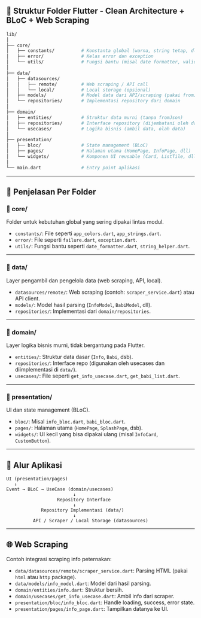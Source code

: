 ## 📆 Struktur Folder Flutter - Clean Architecture + BLoC + Web Scraping

```bash
lib/
│
├── core/
│   ├── constants/          # Konstanta global (warna, string tetap, dll)
│   ├── error/              # Kelas error dan exception
│   └── utils/              # Fungsi bantu (misal date formatter, validator)
│
├── data/
│   ├── datasources/
│   │   ├── remote/         # Web scraping / API call
│   │   └── local/          # Local storage (opsional)
│   ├── models/             # Model data dari API/scraping (pakai fromJson)
│   └── repositories/       # Implementasi repository dari domain
│
├── domain/
│   ├── entities/           # Struktur data murni (tanpa fromJson)
│   ├── repositories/       # Interface repository (dijembatani oleh data/)
│   └── usecases/           # Logika bisnis (ambil data, olah data)
│
├── presentation/
│   ├── bloc/               # State management (BLoC)
│   ├── pages/              # Halaman utama (HomePage, InfoPage, dll)
│   └── widgets/            # Komponen UI reusable (Card, ListTile, dll)
│
└── main.dart               # Entry point aplikasi
```

---

## 🧠 Penjelasan Per Folder

### 🔹 core/
Folder untuk kebutuhan global yang sering dipakai lintas modul.

- `constants/`: File seperti `app_colors.dart`, `app_strings.dart`.
- `error/`: File seperti `failure.dart`, `exception.dart`.
- `utils/`: Fungsi bantu seperti `date_formatter.dart`, `string_helper.dart`.

---

### 🔹 data/
Layer pengambil dan pengelola data (web scraping, API, local).

- `datasources/remote/`: Web scraping (contoh: `scraper_service.dart`) atau API client.
- `models/`: Model hasil parsing (`InfoModel`, `BabiModel`, dll).
- `repositories/`: Implementasi dari `domain/repositories`.

---

### 🔹 domain/
Layer logika bisnis murni, tidak bergantung pada Flutter.

- `entities/`: Struktur data dasar (`Info`, `Babi`, dsb).
- `repositories/`: Interface repo (digunakan oleh usecases dan diimplementasi di `data/`).
- `usecases/`: File seperti `get_info_usecase.dart`, `get_babi_list.dart`.

---

### 🔹 presentation/
UI dan state management (BLoC).

- `bloc/`: Misal `info_bloc.dart`, `babi_bloc.dart`.
- `pages/`: Halaman utama (`HomePage`, `SplashPage`, dsb).
- `widgets/`: UI kecil yang bisa dipakai ulang (misal `InfoCard`, `CustomButton`).

---

## 🔄 Alur Aplikasi

```mermaid
UI (presentation/pages)
   ↓
Event → BLoC → UseCase (domain/usecases)
                         ↓
                   Repository Interface
                         ↓
             Repository Implementasi (data/)
                         ↓
          API / Scraper / Local Storage (datasources)
```

---

## 🌐 Web Scraping

Contoh integrasi scraping info peternakan:

- `data/datasources/remote/scraper_service.dart`: Parsing HTML (pakai `html` atau `http` package).
- `data/models/info_model.dart`: Model dari hasil parsing.
- `domain/entities/info.dart`: Struktur bersih.
- `domain/usecases/get_info_usecase.dart`: Ambil info dari scraper.
- `presentation/bloc/info_bloc.dart`: Handle loading, success, error state.
- `presentation/pages/info_page.dart`: Tampilkan datanya ke UI.